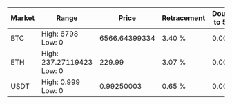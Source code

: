 | Market | Range | Price| Retracement | Doubles to 50% |
| --- | --- | --- | --- | --- |
| BTC | High: 6798<br />Low: 0 | 6566.64399334 | 3.40 % | 0.00 |
| ETH | High: 237.27119423<br />Low: 0 | 229.99 | 3.07 % | 0.00 |
| USDT | High: 0.999<br />Low: 0 | 0.99250003 | 0.65 % | 0.00 |
